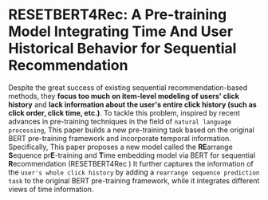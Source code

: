 # RESETBERT4Rec: A Pre-training Model Integrating Time And User Historical Behavior for Sequential Recommendation
Despite the great success of existing sequential recommendation-based methods, they **focus too much on item-level modeling of users' click history** and **lack information about the user's entire click history (such as click order, click time, etc.)**. 
To tackle this problem, inspired by recent advances in pre-training techniques in the field of `natural language processing`, This paper builds a new pre-training task based on the original BERT pre-training framework and incorporate temporal information. 
Specifically, This paper proposes a new model called the **RE**arrange **S**equence pr**E**-training and **T**ime embedding model via BERT for sequential **R**ecommendation (RESETBERT4Rec ) 
It further captures the information of the `user's whole click history` by adding a `rearrange sequence prediction task` to the original BERT pre-training framework, while it integrates different views of time information. 